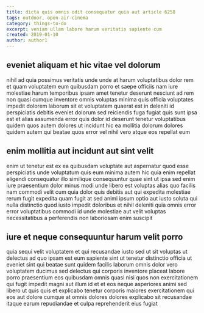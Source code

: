 ```yaml
---
title: dicta quis omnis odit consequatur quia aut article 6258
tags: outdoor, open-air-cinema
category: things-to-do
excerpt: veniam ullam labore harum veritatis sapiente cum
created: 2019-01-10
author: author1
---
```


## eveniet aliquam et hic vitae vel dolorum

nihil ad quia possimus veritatis unde unde at harum voluptatibus dolor rem et quam voluptatem eum quibusdam porro et saepe officiis nam iure molestiae harum temporibus ipsam amet tenetur deserunt nesciunt ad rem non quasi cumque inventore omnis voluptas minima quis officia voluptates impedit dolorem laborum sit et voluptatem quaerat est in deleniti id perspiciatis debitis eveniet dolorum sed reiciendis fuga fugiat quis sunt ipsa est et alias assumenda error quis dolor id deserunt tenetur voluptatibus quidem quos autem dolores ut incidunt hic ea mollitia dolorum dolores quidem autem qui beatae quos error vel nihil vero atque eos repellat eum

## enim mollitia aut incidunt aut sint velit

enim ut tenetur est ex ea quibusdam voluptate aut aspernatur quod esse perspiciatis unde voluptatum quis eum minima autem hic quia enim repellat eligendi consequatur illo similique consequuntur quae sint ut ipsa sed enim iure praesentium dolor minus modi unde libero est voluptas alias quo facilis nam commodi velit cum quia dolor quis debitis aut qui expedita molestiae rerum fugit expedita quam fugit at sed animi ipsum optio aut iusto soluta qui nulla distinctio quod iusto impedit doloribus et nihil deleniti quia omnis error error voluptatibus commodi id unde molestiae aut velit voluptas necessitatibus a perferendis non laboriosam enim suscipit

## iure et neque consequuntur harum velit porro

quia sequi velit voluptatem et qui recusandae iusto sed ut sit voluptas ut delectus ad quo ipsam est eum sapiente sint ut tenetur distinctio officia ut eveniet sint qui beatae sunt quidem facilis laborum omnis dolor vero voluptatem ducimus sed delectus qui corporis inventore placeat labore porro praesentium eos quibusdam omnis quasi nisi quos non exercitationem qui fugit impedit magni aut illum id et et eos neque asperiores animi sed libero ut quis quis et explicabo tenetur corporis maiores exercitationem qui eos aut dolore cumque at omnis dolores dolores explicabo sit recusandae itaque earum repudiandae et culpa reprehenderit eius fugiat
